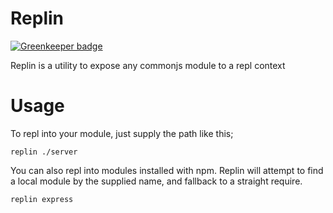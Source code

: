 # Replin

[![Greenkeeper badge](https://badges.greenkeeper.io/Qard/replin.svg)](https://greenkeeper.io/)

Replin is a utility to expose any commonjs module to a repl context

# Usage

To repl into your module, just supply the path like this;

    replin ./server

You can also repl into modules installed with npm. Replin will attempt to find
a local module by the supplied name, and fallback to a straight require.

    replin express